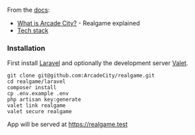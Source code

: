 
From the [docs](https://github.com/ArcadeCity/docs):

* [What is Arcade City?](https://github.com/ArcadeCity/docs/wiki/What-is-Arcade-City%3F) - Realgame explained
* [Tech stack](https://github.com/ArcadeCity/docs/wiki/Tech-stack)

### Installation

First install [Laravel](https://laravel.com/docs/5.8/valet) and optionally the development server [Valet](https://laravel.com/docs/5.8/valet).

```
git clone git@github.com:ArcadeCity/realgame.git
cd realgame/laravel
composer install
cp .env.example .env
php artisan key:generate
valet link realgame
valet secure realgame
```

App will be served at https://realgame.test